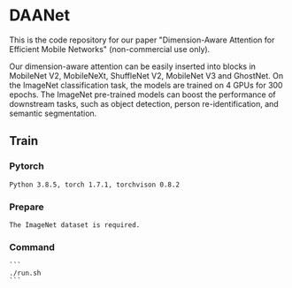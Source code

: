 # DAANet
This is the code repository for our paper "Dimension-Aware Attention for Efficient Mobile Networks" (non-commercial use only).

Our dimension-aware attention can be easily inserted into blocks in MobileNet V2, MobileNeXt, ShuffleNet V2, MobileNet V3 and GhostNet. On the ImageNet classification task, the models are trained on 4 GPUs for 300 epochs. The ImageNet pre-trained models can boost the performance of downstream tasks, such as object detection, person re-identification, and semantic segmentation.

## Train

### Pytorch
	Python 3.8.5, torch 1.7.1, torchvison 0.8.2
	
### Prepare
	The ImageNet dataset is required.

### Command
	```
	./run.sh
	```
